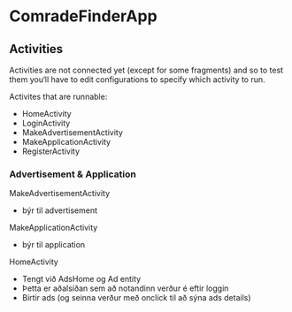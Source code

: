 # ComradeFinderApp

## Activities
Activities are not connected yet (except for some fragments) and so to test them you‘ll have to edit configurations to specify which activity to run. 

Activites that are runnable:
 - HomeActivity
 - LoginActivity
 - MakeAdvertisementActivity
 - MakeApplicationActivity
 - RegisterActivity

### Advertisement & Application
MakeAdvertisementActivity 
  - býr til advertisement

MakeApplicationActivity 
  - býr til application

HomeActivity
  - Tengt við AdsHome og Ad entity
  - Þetta er aðalsíðan sem að notandinn verður é eftir loggin
  - Birtir ads (og seinna verður með onclick til að sýna ads details)
